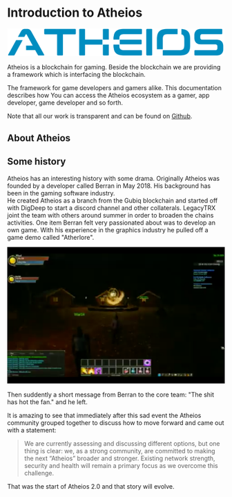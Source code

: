 # Introduction to Atheios

![Atheios Logo](img/index/atheios_logo.png "The Atheios logo")  

Atheios is a blockchain for gaming. Beside the blockchain we are providing a framework which is interfacing the blockchain.

The framework for game developers and gamers alike.
This documentation describes how You can access the Atheios ecosystem as a gamer, app developer, game developer and so forth.

Note that all our work is transparent and can be found on [Github](https://github.com/atheiosofficial/).

## About Atheios

## Some history
Atheios has an interesting history with some drama. Originally Atheios was founded by
a developer called Berran in May 2018. His background has been in the gaming software 
industry.  
He created Atheios as a branch from the Gubiq blockchain and started off with DigDeep
to start a discord channel and other collaterals.
LegacyTRX joint the team with others around summer in order to broaden the chains activities.
One item Berran felt very passionated about was to develop an own game. With his 
experience in the graphics industry he pulled off a game demo called "Atherlore".

![Atherlore footage](img/index/atherlore.png "An early version of Atherlore")  

Then suddently a short message from Berran to the core team: "The shit has hot the fan." and he left.

It is amazing to see that immediately after this sad event the Atheios community 
grouped together to discuss how to move forward and came out with a statement: 

> We are currently assessing and discussing different options, but one thing is 
> clear: we, as a strong community, are committed to making the next “Atheios” 
> broader and stronger. Existing network strength, security and health will 
> remain a primary focus as we overcome this challenge.

That was the start of Atheios 2.0 and that story will evolve. 
